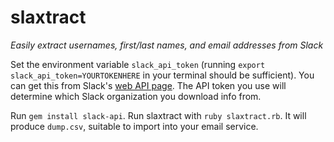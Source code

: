 # slaxtract
*Easily extract usernames, first/last names, and email addresses from Slack*

Set the environment variable `slack_api_token` (running `export slack_api_token=YOURTOKENHERE` in your terminal should be sufficient). You can get this from Slack's [web API page](https://api.slack.com/web).
The API token you use will determine which Slack organization you download info from.

Run `gem install slack-api`. Run slaxtract with `ruby slaxtract.rb`. It will produce `dump.csv`, suitable to import into your email service.
